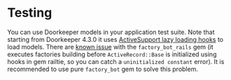 # Testing

You can use Doorkeeper models in your application test suite. Note that starting from Doorkeeper 4.3.0 it uses [ActiveSupport lazy loading hooks](http://api.rubyonrails.org/classes/ActiveSupport/LazyLoadHooks.html) to load models. There are [known issue](https://github.com/doorkeeper-gem/doorkeeper/issues/1043) with the `factory_bot_rails` gem \(it executes factories building before `ActiveRecord::Base` is initialized using hooks in gem railtie, so you can catch a `uninitialized constant` error\). It is recommended to use pure `factory_bot` gem to solve this problem.

